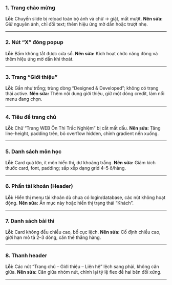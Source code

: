 
### 1. Trang chào mừng

**Lỗi:** Chuyển slide bị reload toàn bộ ảnh và chữ → giật, mất mượt.
**Nên sửa:** Giữ nguyên ảnh, chỉ đổi text; thêm hiệu ứng mờ dần hoặc trượt nhẹ.

---

### 2. Nút “X” đóng popup

**Lỗi:** Bấm không tắt được cửa sổ.
**Nên sửa:** Kích hoạt chức năng đóng và thêm hiệu ứng mờ dần khi thoát.

---

### 3. Trang “Giới thiệu”

**Lỗi:** Gần như trống; trùng dòng “Designed & Developed”; không có trạng thái active.
**Nên sửa:** Thêm nội dung giới thiệu, giữ một dòng credit, làm nổi menu đang chọn.

---

### 4. Tiêu đề trang chủ

**Lỗi:** Chữ “Trang WEB Ôn Thi Trắc Nghiệm” bị cắt mất dấu.
**Nên sửa:** Tăng line-height, padding trên, bỏ overflow hidden, chỉnh gradient nền xuống.

---

### 5. Danh sách môn học

**Lỗi:** Card quá lớn, ít môn hiển thị, dư khoảng trắng.
**Nên sửa:** Giảm kích thước card, font, padding; sắp xếp dạng grid 4–5 ô/hàng.

---

### 6. Phần tài khoản (Header)

**Lỗi:** Hiển thị menu tài khoản dù chưa có login/database, các nút không hoạt động.
**Nên sửa:** Ẩn mục này hoặc hiển thị trạng thái “Khách”.

---

### 7. Danh sách bài thi

**Lỗi:** Card không đều chiều cao, bố cục lệch.
**Nên sửa:** Cố định chiều cao, giới hạn mô tả 2–3 dòng, căn thẻ thẳng hàng.

---

### 8. Thanh header

**Lỗi:** Các nút “Trang chủ – Giới thiệu – Liên hệ” lệch sang phải, không cân giữa.
**Nên sửa:** Căn giữa nhóm nút, chỉnh lại tỷ lệ flex để hai bên đối xứng.

---

